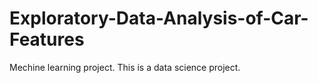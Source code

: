 # Exploratory-Data-Analysis-of-Car-Features
Mechine learning project.
This is a data science project.
